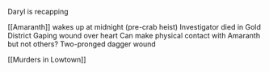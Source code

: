 Daryl is recapping

[[Amaranth]] wakes up at midnight (pre-crab heist)
Investigator died in Gold District
Gaping wound over heart
Can make physical contact with Amaranth but not others?
Two-pronged dagger wound

[[Murders in Lowtown]]